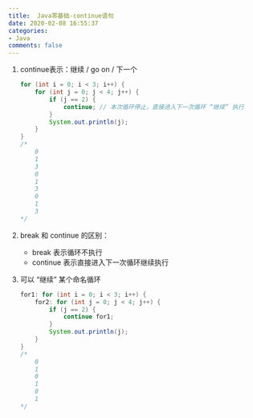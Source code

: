 ```yaml
---
title:  Java零基础-continue语句
date: 2020-02-08 16:55:37
categories:
- Java
comments: false
---
```




1. continue表示：继续 / go on / 下一个

   <!-- more -->

   ```java
   for (int i = 0; i < 3; i++) {
       for (int j = 0; j < 4; j++) {
           if (j == 2) {
               continue; // 本次循环停止，直接进入下一次循环 “继续” 执行
           }
           System.out.println(j);
       }
   }
   /*
       0
       1
       3
       0
       1
       3
       0
       1
       3
   */
   ```

2. break 和 continue 的区别：
   - break 表示循环不执行
   - continue 表示直接进入下一次循环继续执行

3. 可以 “继续” 某个命名循环

   ```java
   for1: for (int i = 0; i < 3; i++) {
       for2: for (int j = 0; j < 4; j++) {
           if (j == 2) {
               continue for1;
           }
           System.out.println(j);
       }
   }
   /*
       0
       1
       0
       1
       0
       1
   */
   ```

   